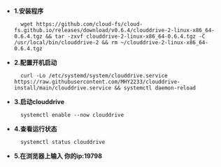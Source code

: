 - **1.安装程序**

        wget https://github.com/cloud-fs/cloud-fs.github.io/releases/download/v0.6.4/clouddrive-2-linux-x86_64-0.6.4.tgz && tar -zxvf clouddrive-2-linux-x86_64-0.6.4.tgz -C /usr/local/bin/clouddrive-2 && rm ~/clouddrive-2-linux-x86_64-0.6.4.tgz

- **2.配置开机启动**
    
        curl -Lo /etc/systemd/system/clouddrive.service https://raw.githubusercontent.com/MHY2233/clouddrive-install/main/clouddrive.service && systemctl daemon-reload

- **3.启动clouddrive**

        systemctl enable --now clouddrive

- **4.查看运行状态**

        systemctl status clouddrive

- **5.在浏览器上输入 你的ip:19798**
